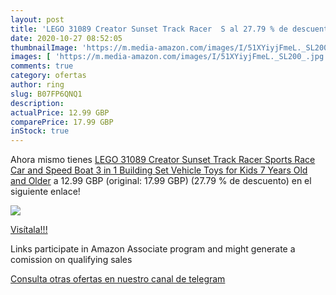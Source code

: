 ```yaml
---
layout: post
title: 'LEGO 31089 Creator Sunset Track Racer  S al 27.79 % de descuento'
date: 2020-10-27 08:52:05
thumbnailImage: 'https://m.media-amazon.com/images/I/51XYiyjFmeL._SL200_.jpg'
images: [ 'https://m.media-amazon.com/images/I/51XYiyjFmeL._SL200_.jpg' ]
comments: true
category: ofertas
author: ring
slug: B07FP6QNQ1
description:
actualPrice: 12.99 GBP
comparePrice: 17.99 GBP
inStock: true
---
```


Ahora mismo tienes [LEGO 31089 Creator Sunset Track Racer  Sports Race Car and Speed Boat 3 in 1 Building Set  Vehicle Toys for Kids 7 Years Old and Older](https://www.amazon.co.uk/dp/B07FP6QNQ1/?tag=tolees0a-21) a 12.99 GBP (original: 17.99 GBP) (27.79 %  de descuento) en el siguiente enlace!

[![](https://m.media-amazon.com/images/I/51XYiyjFmeL._SL200_.jpg)](https://www.amazon.co.uk/dp/B07FP6QNQ1/?tag=tolees0a-21)

[Visítala!!!](https://www.amazon.co.uk/dp/B07FP6QNQ1/?tag=tolees0a-21)

Links participate in Amazon Associate program and might generate a comission on qualifying sales

[Consulta otras ofertas en nuestro canal de telegram](https://t.me/s/ofertas25)
